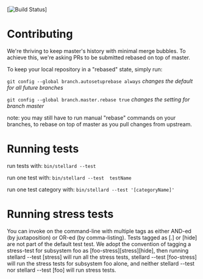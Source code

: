 [![Build Status](https://magnum.travis-ci.com/stellar/hayashi.svg?token=u11W8KHX2y4hfGqbzE1E)]

# Contributing

  We're thriving to keep master's history with minimal merge bubbles. To achieve this, we're asking PRs to be submitted rebased on top of master.

To keep your local repository in a "rebased" state, simply run:

`git config --global branch.autosetuprebase always` *changes the default for all future branches*  

`git config --global branch.master.rebase true` *changes the setting for branch master*

note: you may still have to run manual "rebase" commands on your branches, to rebase on top of master as you pull changes from upstream.

# Running tests

run tests with:
  `bin/stellard --test`

run one test with:
  `bin/stellard --test  testName`

run one test category with:
  `bin/stellard --test '[categoryName]'`


# Running stress tests
You can invoke on the command-line with multiple tags as either AND-ed (by juxtaposition) or OR-ed (by comma-listing). Tests tagged as [.] or [hide] are not part of the default test test. We adopt the convention of tagging a stress-test for subsystem foo as [foo-stress][stress][hide], then running stellard --test [stress] will run all the stress tests, stellard --test [foo-stress] will run the stress tests for subsystem foo alone, and neither stellard --test nor stellard --test [foo] will run stress tests. 